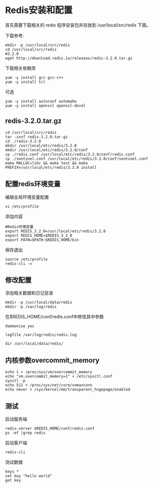 
# Redis安装和配置

首先需要下载相关的 redis 程序安装包并存放到 /usr/local/src/redis 下面。

下载参考:

    mkdir -p /usr/local/src/redis
    cd /usr/local/src/redis
    #3.2.0
    wget http://download.redis.io/releases/redis-3.2.0.tar.gz

下载相关依赖库

	yum -y install gcc gcc-c++ 
	yum -y install tcl

可选

	yum -y install autoconf automake
	yum -y install openssl openssl-devel

## redis-3.2.0.tar.gz
	
	cd /usr/local/src/redis
	tar -zxvf redis-3.2.0.tar.gz
	cd ./redis-3.2.0
	mkdir /usr/local/etc/redis/3.2.0
	mkdir /usr/local/etc/redis/3.2.0/conf
	cp ./redis.conf /usr/local/etc/redis/3.2.0/conf/redis.conf
	cp ./sentinel.conf /usr/local/etc/redis/3.2.0/conf/sentinel.conf
	make MALLOC=libc && make test && make PREFIX=/usr/local/etc/redis/3.2.0 install

## 配置redis环境变量


编辑全局环境变量配置

	vi /etc/profile

添加内容

	#Redis环境变量
	export REDIS_3_2_0=/usr/local/etc/redis/3.2.0
	export REDIS_HOME=$REDIS_3_2_0
	export PATH=$PATH:$REDIS_HOME/bin

保存退出

	source /etc/profile
	redis-cli -v

## 修改配置
	
添加相关数据和日记目录

	mkdir -p /usr/local/data/redis
	mkdir -p /var/log/redis	

在$REDIS_HOME/conf/redis.conf中修改其中参数
	
	daemonize yes
	
	logfile /var/log/redis/redis.log

	dir /usr/local/data/redis/

## 内核参数overcommit_memory 

	echo 1 > /proc/sys/vm/overcommit_memory
	echo "vm.overcommit_memory=1" > /etc/sysctl.conf
	sysctl -p
	echo 511 > /proc/sys/net/core/somaxconn
	echo never > /sys/kernel/mm/transparent_hugepage/enabled

## 测试

启动服务端

	redis-server $REDIS_HOME/conf/redis.conf
	ps -ef |grep redis

启动客户端

	redis-cli

测试数据
	
	keys *
	set key "hello world"
	get key


